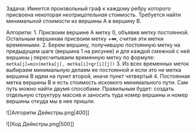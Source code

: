 Задача:
	Имеется произвольный граф к каждому ребру которого присвоена некоторая *неотрицательная стоимость*. Требуется найти минимальной стоимости из вершины A в вершину B. 
	
Алгоритм:
	1. Присвоим вершине A метку 0, объявив метку постоянной. Остальным вершинам присвоим метку +**∞**, считая эти метки временными.
	2. Берем вершину, получившую постоянную метку на предыдущем шаге (вершина 1 на рисунке) и для каждой смежной с ней вершины j пересчитываем временную метку по формуле: ```metka[j]=min(metka[j], metka[i]+gr[i][j])```
	3. Из всех временных меток выбираем минимальную делаем ее постоянной и если это не метка вершина B идем на пункт второй, иначе пункт четвертый 
	4. Постоянная метка вершины B и есть стоимость искомого минимального пути. Сам путь можно найти двумя способами. Правильным будет: создать отдельную структуру массив и заносить туда номер вершины и номер вершины откуда мы в нее пришли.

![[Алгоритм Дейкстры.png|400]]

![[Код Дейкстры.png|500]]




